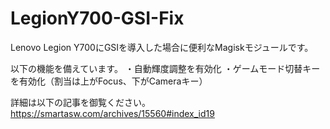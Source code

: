 # LegionY700-GSI-Fix
Lenovo Legion Y700にGSIを導入した場合に便利なMagiskモジュールです。

以下の機能を備えています。
・自動輝度調整を有効化
・ゲームモード切替キーを有効化（割当は上がFocus、下がCameraキー）

詳細は以下の記事を御覧ください。
https://smartasw.com/archives/15560#index_id19
